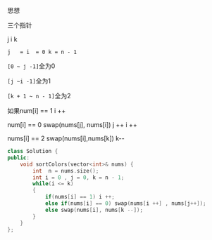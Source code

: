 思想

三个指针

j  i k 

`j   = i  = 0 k = n - 1`

`[0 ~ j -1]`全为0

`[j ~i -1]`全为1

`[k + 1 ~ n - 1]`全为2



如果num[i] == 1 i ++

num[i] == 0 swap(nums[j], nums[i]) j ++ i ++

nums[i] == 2 swap(nums[i],nums[k]) k--

 

```c++
class Solution {
public:
    void sortColors(vector<int>& nums) {
        int  n = nums.size();
        int i = 0 , j = 0, k = n - 1;
        while(i <= k)
        {
            if(nums[i] == 1) i ++;
            else if(nums[i] == 0) swap(nums[i ++] , nums[j++]);
            else swap(nums[i], nums[k --]);
        }
    }
};
```


